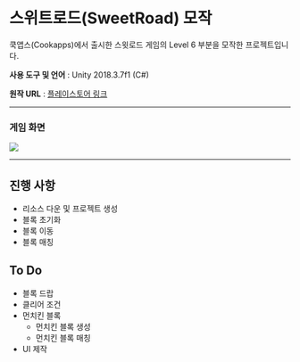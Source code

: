 # 스위트로드(SweetRoad) 모작

쿡앱스(Cookapps)에서 출시한 스윗로드 게임의 Level 6 부분을 모작한 프로젝트입니다.



**사용 도구 및 언어** : Unity 2018.3.7f1 (C#)

**원작 URL** : [플레이스토어 링크](https://play.google.com/store/apps/details?id=com.cookapps.sr)

---

### 게임 화면

![](C:\Users\totok\AppData\Roaming\Typora\typora-user-images\1577071002436.png)





---

## 진행 사항

- 리소스 다운 및 프로젝트 생성
- 블록 초기화
- 블록 이동
- 블록 매칭





## To Do

- 블록 드랍
- 클리어 조건
- 먼치킨 블록
  - 먼치킨 블록 생성
  - 먼치킨 블록 매칭
- UI 제작